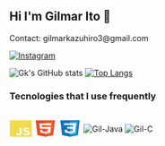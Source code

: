 ## Hi I'm Gilmar Ito 👋
<p>Contact: gilmarkazuhiro3@gmail.com</p>

[![Instagram](https://img.shields.io/badge/Instagram-E4405F?style=for-the-badge&logo=instagram&logoColor=white)](https://www.instagram.com/gk.ito/)

![Gk's GitHub stats](https://github-readme-stats.vercel.app/api?username=DevGkIto&theme=dark&show_icons=true)
[![Top Langs](https://github-readme-stats.vercel.app/api/top-langs/?username=DevGkIto)](https://github.com/DevGkIto/github-readme-stats)

### Tecnologies that I use frequently

<div style="display: inline_block"><br>
  <img align="center" alt="Gil-Js" height="30" width="40" src="https://raw.githubusercontent.com/devicons/devicon/master/icons/javascript/javascript-plain.svg">
  <img align="center" alt="Gil-HTML" height="30" width="40" src="https://raw.githubusercontent.com/devicons/devicon/master/icons/html5/html5-original.svg">
  <img align="center" alt="Gil-CSS" height="30" width="40" src="https://raw.githubusercontent.com/devicons/devicon/master/icons/css3/css3-original.svg">
  <img align="center" alt="Gil-Java" height="30" width="40" src="https://img.shields.io/badge/Java-ED8B00?style=for-the-badge&logo=openjdk&logoColor=white">
  <img align="center" alt="Gil-C" height="30" width="40" src="https://img.shields.io/badge/C-00599C?style=for-the-badge&logo=c&logoColor=white">
  
</div>


